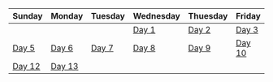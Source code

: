 | Sunday | Monday | Tuesday | Wednesday | Thuesday | Friday | Saturday|
| ---- | ---- | ---- | ---- | ---- | ---- | ---- | 
| | | | [Day 1](./maximum-score-after-splitting-a-string.cpp) | [Day 2](./count-vowel-strings-in-ranges.cpp) | [Day 3](./number-of-ways-to-split-array.cpp) | [Day 4](./unique-length-3-palindromic-subsequences.cpp) |
| [Day 5](./shifting-letters-ii.cpp) | [Day 6](./minimum-number-of-operations-to-move-all-balls-to-each-box.cpp) | [Day 7](./string-matching-in-an-array.cpp) | [Day 8](./count-prefix-and-suffix-pairs-i.cpp) | [Day 9](./counting-words-with-a-given-prefix.cpp) | [Day 10](./word-subsets.cpp) | [Day 11](./construct-k-palindrome-strings.cpp)|
| [Day 12](./check-if-a-parentheses-string-can-be-valid.cpp) |  [Day 13](./minimum-length-of-string-after-operations.cpp) |
